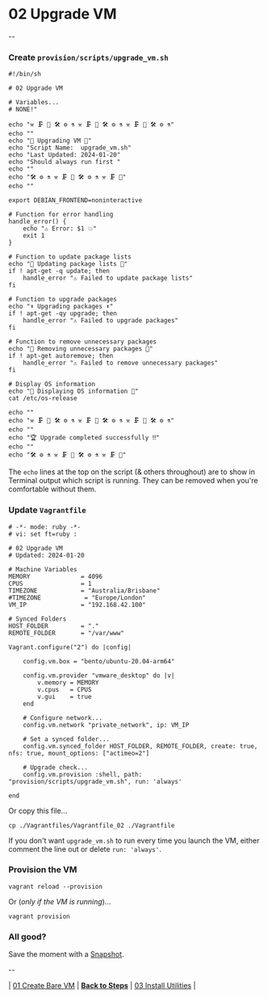 # 02 Upgrade VM

--

### Create `provision/scripts/upgrade_vm.sh`

```
#!/bin/sh

# 02 Upgrade VM

# Variables...
# NONE!"

echo "⚒️ 🗜 🔭 🛠️ ⚙️ ⚗️ ⚒️ 🗜 🔭 🛠️ ⚙️ ⚗️ ⚒️ 🗜 🔭 🛠️ ⚙️ ⚗️"
echo ""
echo "🚀 Upgrading VM 🚀"
echo "Script Name:  upgrade_vm.sh"
echo "Last Updated: 2024-01-20"
echo "Should always run first "
echo ""
echo "🛠️ ⚙️ ⚗️ ⚒️ 🗜 🔭 🛠️ ⚙️ ⚗️ ⚒️ 🗜 🔭"
echo ""

export DEBIAN_FRONTEND=noninteractive

# Function for error handling
handle_error() {
	echo "⚠️ Error: $1 💥"
	exit 1
}

# Function to update package lists
echo "🔄 Updating package lists 🔄"
if ! apt-get -q update; then
	handle_error "⚠️ Failed to update package lists"
fi

# Function to upgrade packages
echo "⬆️ Upgrading packages ⬆️"
if ! apt-get -qy upgrade; then
	handle_error "⚠️ Failed to upgrade packages"
fi

# Function to remove unnecessary packages
echo "🧹 Removing unnecessary packages 🧹"
if ! apt-get autoremove; then
	handle_error "⚠️ Failed to remove unnecessary packages"
fi

# Display OS information
echo "📄 Displaying OS information 📄"
cat /etc/os-release

echo ""
echo "⚒️ 🗜 🔭 🛠️ ⚙️ ⚗️ ⚒️ 🗜 🔭 🛠️ ⚙️ ⚗️ ⚒️ 🗜 🔭 🛠️ ⚙️ ⚗️"
echo ""
echo "🏆 Upgrade completed successfully ‼️"
echo ""
echo "🛠️ ⚙️ ⚗️ ⚒️ 🗜 🔭 🛠️ ⚙️ ⚗️ ⚒️ 🗜 🔭"
```

The `echo` lines at the top on the script (& others throughout) are to show in Terminal output which script is running. They can be removed when you're comfortable without them.

### Update `Vagrantfile`

```
# -*- mode: ruby -*-
# vi: set ft=ruby :

# 02 Upgrade VM
# Updated: 2024-01-20

# Machine Variables
MEMORY              = 4096
CPUS                = 1
TIMEZONE            = "Australia/Brisbane"
#TIMEZONE            = "Europe/London"
VM_IP               = "192.168.42.100"

# Synced Folders
HOST_FOLDER         = "."
REMOTE_FOLDER       = "/var/www"

Vagrant.configure("2") do |config|

	config.vm.box = "bento/ubuntu-20.04-arm64"

	config.vm.provider "vmware_desktop" do |v|
		v.memory = MEMORY
		v.cpus   = CPUS
		v.gui    = true
	end

	# Configure network...
	config.vm.network "private_network", ip: VM_IP

	# Set a synced folder...
	config.vm.synced_folder HOST_FOLDER, REMOTE_FOLDER, create: true, nfs: true, mount_options: ["actimeo=2"]

	# Upgrade check...
	config.vm.provision :shell, path: "provision/scripts/upgrade_vm.sh", run: 'always'

end
```

Or copy this file...

```
cp ./Vagrantfiles/Vagrantfile_02 ./Vagrantfile
```

If you don't want `upgrade_vm.sh` to run every time you launch the VM, either comment the line out or delete `run: 'always'`.

### Provision the VM

```
vagrant reload --provision
```

Or (*only if the VM is running*)...

```
vagrant provision
```

### All good?

Save the moment with a [Snapshot](./Snapshots.md).

--

| [01 Create Bare VM](./01_Create_Bare_VM.md)
| [**Back to Steps**](../README.md)
| [03 Install Utilities](./03_Install_Utilities.md)
|
